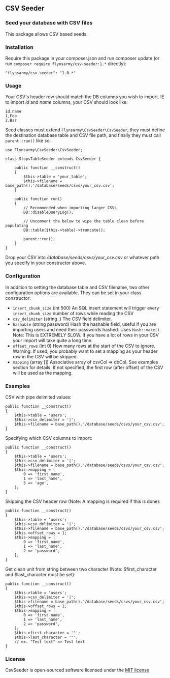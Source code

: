 ## CSV Seeder


### Seed your database with CSV files

This package allows CSV based seeds.


### Installation

Require this package in your composer.json and run composer update (or run `composer require flynsarmy/csv-seeder:1.*` directly):

    "flynsarmy/csv-seeder": "1.0.*"


### Usage

Your CSV's header row should match the DB columns you wish to import. IE to import *id* and *name* columns, your CSV should look like:

	id,name
	1,Foo
	2,Bar

Seed classes must extend `Flynsarmy\CsvSeeder\CsvSeeder`, they must define the destination database table and CSV file path, and finally they must call `parent::run()` like so:

	use Flynsarmy\CsvSeeder\CsvSeeder;

	class StopsTableSeeder extends CsvSeeder {

		public function __construct()
		{
			$this->table = 'your_table';
			$this->filename = base_path().'/database/seeds/csvs/your_csv.csv';
		}

		public function run()
		{
			// Recommended when importing larger CSVs
			DB::disableQueryLog();

			// Uncomment the below to wipe the table clean before populating
			DB::table($this->table)->truncate();

			parent::run();
		}
	}

Drop your CSV into */database/seeds/csvs/your_csv.csv* or whatever path you specify in your constructor above.

### Configuration

In addition to setting the database table and CSV filename, two other configuration options are available. They can be set in your class constructor:

 - `insert_chunk_size` (int 500) An SQL insert statement will trigger every `insert_chunk_size` number of rows while reading the CSV
 - `csv_delimiter` (string ,) The CSV field delimiter.
 - `hashable` (string password) Hash the hashable field, useful if you are importing users and need their passwords hashed. Uses `Hash::make()`. Note: This is EXTREMELY SLOW. If you have a lot of rows in your CSV your import will take quite a long time.
 - `offset_rows` (int 0) How many rows at the start of the CSV to ignore. Warning: If used, you probably want to set a mapping as your header row in the CSV will be skipped.
 - `mapping` (array []) Associative array of csvCol => dbCol. See examples section for details. If not specified, the first row (after offset) of the CSV will be used as the mapping.


### Examples 
CSV with pipe delimited values:

	public function __construct()
	{
		$this->table = 'users';
		$this->csv_delimiter = '|';
		$this->filename = base_path().'/database/seeds/csvs/your_csv.csv';
	}
	
Specifying which CSV columns to import:

	public function __construct()
	{
		$this->table = 'users';
		$this->csv_delimiter = '|';
		$this->filename = base_path().'/database/seeds/csvs/your_csv.csv';
		$this->mapping = [
		    0 => 'first_name',
		    1 => 'last_name',
		    5 => 'age',
		];
	}
	
Skipping the CSV header row (Note: A mapping is required if this is done):

	public function __construct()
	{
		$this->table = 'users';
		$this->csv_delimiter = '|';
		$this->filename = base_path().'/database/seeds/csvs/your_csv.csv';
		$this->offset_rows = 1;
		$this->mapping = [
		    0 => 'first_name',
		    1 => 'last_name',
		    2 => 'password',
		];
	}

Get clean unit from string between two character (Note: $first_character and $last_character must be set):

	public function __construct()
	{
		$this->table = 'users';
		$this->csv_delimiter = '|';
		$this->filename = base_path().'/database/seeds/csvs/your_csv.csv';
		$this->offset_rows = 1;
		$this->mapping = [
		    0 => 'first_name',
		    1 => 'last_name',
		    2 => 'password',
		];
		$this->first_character = '"';
		$this->last_character = '"';
		// ex. "Test text" => Test text
	}

### License

CsvSeeder is open-sourced software licensed under the [MIT license](http://opensource.org/licenses/MIT)
